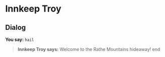 # Innkeep Troy
## Dialog

**You say:** `hail`



>**Innkeep Troy says:** Welcome to the Rathe Mountains hideaway!
end





